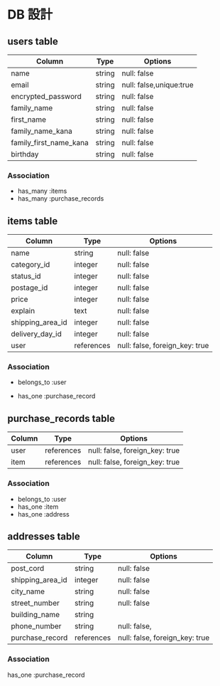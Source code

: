# DB 設計

## users table

| Column                | Type                | Options                   |
|-----------------------|---------------------|---------------------------|
| name                  | string              | null: false               |
| email                 | string              | null: false,unique:true   |
| encrypted_password    | string              | null: false               |
| family_name           | string              | null: false               |
| first_name            | string              | null: false               |
| family_name_kana      | string              | null: false               |
| family_first_name_kana| string              | null: false               |
| birthday              | string              | null: false               |


### Association

* has_many :items
* has_many :purchase_records


## items table

| Column           | Type       | Options                        |
|------------------|------------|--------------------------------|
| name             | string     | null: false                    |
| category_id      | integer    | null: false                    |
| status_id        | integer    | null: false                    |
| postage_id       | integer    | null: false                    |
| price            | integer    | null: false                    |
| explain          | text       | null: false                    |
| shipping_area_id | integer    | null: false                    |
| delivery_day_id  | integer    | null: false                    |
| user             | references | null: false, foreign_key: true |


### Association

- belongs_to :user
* has_one    :purchase_record

## purchase_records table

| Column      | Type       | Options                        |
|-------------|------------|--------------------------------|
| user        | references | null: false, foreign_key: true |
| item        | references | null: false, foreign_key: true |

### Association

- belongs_to :user
- has_one    :item 
- has_one    :address

## addresses table

| Column           | Type       | Options                        |
|------------------|------------|--------------------------------|
| post_cord        | string     | null: false                    |
| shipping_area_id | integer    | null: false                    |
| city_name        | string     | null: false                    |
| street_number    | string     | null: false                    |
| building_name    | string     |                                |
| phone_number     | string     | null: false,                   |
| purchase_record  | references | null: false, foreign_key: true |

### Association
 has_one  :purchase_record

